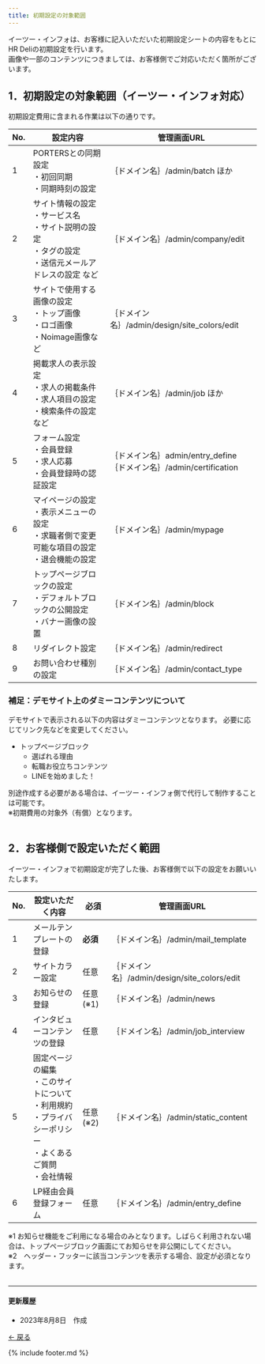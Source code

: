```yaml
---
title: 初期設定の対象範囲
---
```

イーツー・インフォは、お客様に記入いただいた初期設定シートの内容をもとにHR Deliの初期設定を行います。<br>
画像や一部のコンテンツにつきましては、お客様側でご対応いただく箇所がございます。

## 1．初期設定の対象範囲（イーツー・インフォ対応）
初期設定費用に含まれる作業は以下の通りです。

No. | 設定内容 | 管理画面URL
------------- | ------------- | ------------- | 
1 | PORTERSとの同期設定<br>・初回同期<br>・同期時刻の設定 | ｛ドメイン名｝/admin/batch ほか
2 | サイト情報の設定<br>・サービス名<br>・サイト説明の設定<br>・タグの設定<br>・送信元メールアドレスの設定 など | ｛ドメイン名｝/admin/company/edit
3 | サイトで使用する画像の設定<br>・トップ画像<br>・ロゴ画像<br>・Noimage画像など | ｛ドメイン名｝/admin/design/site_colors/edit
4 | 掲載求人の表示設定<br>・求人の掲載条件<br>・求人項目の設定<br>・検索条件の設定など | ｛ドメイン名｝/admin/job ほか
5 | フォーム設定<br>・会員登録<br>・求人応募<br>・会員登録時の認証設定 | ｛ドメイン名｝admin/entry_define<br>｛ドメイン名｝/admin/certification
6 | マイページの設定<br>・表示メニューの設定<br>・求職者側で変更可能な項目の設定<br>・退会機能の設定 | ｛ドメイン名｝/admin/mypage
7 | トップページブロックの設定<br>・デフォルトブロックの公開設定<br>・バナー画像の設置 | ｛ドメイン名｝/admin/block
8 | リダイレクト設定 | ｛ドメイン名｝/admin/redirect
9 | お問い合わせ種別の設定 | ｛ドメイン名｝/admin/contact_type

### 補足：デモサイト上のダミーコンテンツについて
デモサイトで表示される以下の内容はダミーコンテンツとなります。
必要に応じてリンク先などを変更してください。

* トップページブロック
    * 選ばれる理由
    * 転職お役立ちコンテンツ
    * LINEを始めました！

別途作成する必要がある場合は、イーツー・インフォ側で代行して制作することは可能です。<br>
※初期費用の対象外（有償）となります。<br>
<br>

## 2．お客様側で設定いただく範囲
イーツー・インフォで初期設定が完了した後、お客様側で以下の設定をお願いいたします。

No. | 設定いただく内容 | 必須 | 管理画面URL
------------- | ------------- | ------------- |  ------------- |  
1 | メールテンプレートの登録 | **必須** | ｛ドメイン名｝/admin/mail_template
2 | サイトカラー設定 | 任意 | ｛ドメイン名｝/admin/design/site_colors/edit
3 | お知らせの登録 | 任意(※1) | ｛ドメイン名｝/admin/news
4 | インタビューコンテンツの登録 | 任意 | ｛ドメイン名｝/admin/job_interview
5 | 固定ページの編集<br>・このサイトについて<br>・利用規約<br>・プライバシーポリシー<br>・よくあるご質問<br>・会社情報 | 任意(※2) | ｛ドメイン名｝/admin/static_content
6 | LP経由会員登録フォーム | 任意 | ｛ドメイン名｝/admin/entry_define

※1 お知らせ機能をご利用になる場合のみとなります。しばらく利用されない場合は、トップページブロック画面にてお知らせを非公開にしてください。<br>
※2　ヘッダー・フッターに該当コンテンツを表示する場合、設定が必須となります。<br>
<br>

<hr>

#### 更新履歴
* 2023年8月8日　作成


[← 戻る](https://e2info.github.io/hrdeli-docs/)


{% include footer.md %}
